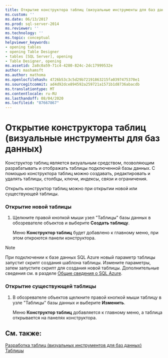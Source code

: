 ```yaml
---
title: Открытие конструктора таблиц (визуальные инструменты для баз данных) | Документация Майкрософт
ms.custom: ''
ms.date: 06/13/2017
ms.prod: sql-server-2014
ms.reviewer: ''
ms.technology: ''
ms.topic: conceptual
helpviewer_keywords:
- opening tables
- opening Table Designer
- tables [SQL Server], opening
- Table Designer, opening
ms.assetid: 2a8c0a59-71c4-4280-824c-2dc17999532e
author: mashamsft
ms.author: mathoma
ms.openlocfilehash: 4726b53c3c5d29b72191863215fa0397475370e1
ms.sourcegitcommit: ad4d92dce894592a259721a1571b1d8736abacdb
ms.translationtype: MT
ms.contentlocale: ru-RU
ms.lasthandoff: 08/04/2020
ms.locfileid: "87667867"
---
```

# <a name="open-table-designer-visual-database-tools"></a>Открытие конструктора таблиц (визуальные инструменты для баз данных)
  Конструктор таблиц является визуальным средством, позволяющим разрабатывать и отображать таблицы подключенной базы данных. С помощью конструктора таблиц можно создавать, редактировать и удалять таблицы, столбцы, ключи, индексы, связи и ограничения.  
  
 Открыть конструктор таблиц можно при открытии новой или существующей таблицы.  
  
### <a name="open-a-new-table"></a>Открытие новой таблицы  
  
1.  Щелкните правой кнопкой мыши узел "Таблицы" базы данных в обозревателе объектов и выберите **Создать таблицу**.  
  
     Меню **Конструктор таблиц** будет добавлено к главному меню, при этом откроются панели конструктора.  
  
> [!NOTE]  
>  При подключении к базе данных SQL Azure новый параметр таблицы запустит скрипт создания шаблона таблицы. Измените параметры, затем запустите скрипт для создания новой таблицы. Дополнительные сведения см. в разделе [Общие сведения о SQL Azure](/azure/sql-database/sql-database-technical-overview).  
  
### <a name="open-an-existing-table"></a>Открытие существующей таблицы  
  
1.  В обозревателе объектов щелкните правой кнопкой мыши таблицу в узле "Таблицы" базы данных и выберите **Изменить**.  
  
     Меню **Конструктор таблиц** добавляется к главному меню, а таблица открывается на панелях конструктора.  
  
## <a name="see-also"></a>См. также:  
 [Разработка таблиц &#40;визуальных инструментов для баз данных&#41;](../ssms/visual-db-tools/visual-database-tools.md)   
 [Таблицы](../relational-databases/tables/tables.md)  
  
  
